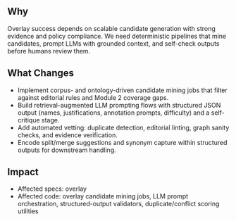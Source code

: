 ## Why
Overlay success depends on scalable candidate generation with strong evidence and policy compliance. We need deterministic pipelines that mine candidates, prompt LLMs with grounded context, and self-check outputs before humans review them.

## What Changes
- Implement corpus- and ontology-driven candidate mining jobs that filter against editorial rules and Module 2 coverage gaps.
- Build retrieval-augmented LLM prompting flows with structured JSON output (names, justifications, annotation prompts, difficulty) and a self-critique stage.
- Add automated vetting: duplicate detection, editorial linting, graph sanity checks, and evidence verification.
- Encode split/merge suggestions and synonym capture within structured outputs for downstream handling.

## Impact
- Affected specs: overlay
- Affected code: overlay candidate mining jobs, LLM prompt orchestration, structured-output validators, duplicate/conflict scoring utilities
